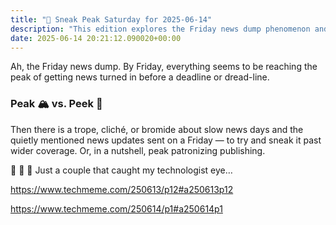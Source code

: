 ```yaml
---
title: "🔮 Sneak Peak Saturday for 2025-06-14"
description: "This edition explores the Friday news dump phenomenon and its subtle implications in publishing."
date: 2025-06-14 20:21:12.090020+00:00
---
```


<!-- buttondown-editor-mode: fancy --><p>Ah, the Friday news dump. By Friday, everything seems to be reaching the peak of getting news turned in before a deadline or dread-line.</p><h3>Peak 🏔️ vs. Peek 👀</h3><p>Then there is a trope, cliché, or bromide about slow news days and the quietly mentioned news updates sent on a Friday — to try and sneak it past wider coverage. Or, in a nutshell, peak patronizing publishing.</p><p>🤔 🤨 🧐 Just a couple that caught my technologist eye…</p><p><a target="_blank" rel="noopener noreferrer nofollow" href="https://www.techmeme.com/250613/p12#a250613p12">https://www.techmeme.com/250613/p12#a250613p12</a></p><p><a target="_blank" rel="noopener noreferrer nofollow" href="https://www.techmeme.com/250614/p1#a250614p1">https://www.techmeme.com/250614/p1#a250614p1</a></p><p></p>